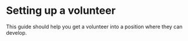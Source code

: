 # Setting up a volunteer
This guide should help you get a volunteer into a position where they can develop.
